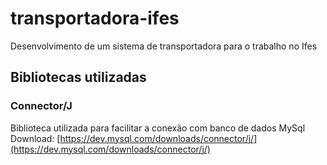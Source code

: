 # transportadora-ifes
Desenvolvimento de um sistema de transportadora para o trabalho no Ifes

## Bibliotecas utilizadas

### Connector/J
Biblioteca utilizada para facilitar a conexão com banco de dados MySql
Download: [https://dev.mysql.com/downloads/connector/j/](https://dev.mysql.com/downloads/connector/j/)
